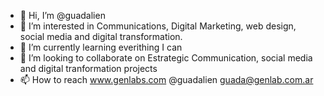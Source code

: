 - 👋 Hi, I’m @guadalien
- 👀 I’m interested in Communications, Digital Marketing, web design, social media and digital transformation. 
- 🌱 I’m currently learning everithing I can
- 💞️ I’m looking to collaborate on Estrategic Communication, social media and digital tranformation projects 
- 📫 How to reach www.genlabs.com @guadalien guada@genlab.com.ar

<!---
guadalien/guadalien is a ✨ special ✨ repository because its `README.md` (this file) appears on your GitHub profile.
You can click the Preview link to take a look at your changes.
--->
